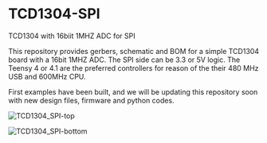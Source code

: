 # TCD1304-SPI
TCD1304 with 16biit 1MHZ ADC for SPI

This repository provides gerbers, schematic and BOM for a simple TCD1304 board with a 16bit 1MHZ ADC.
The SPI side can be 3.3 or 5V logic.  The Teensy 4 or 4.1 are the preferred controllers for reason of the their
480 MHz USB and 600MHz CPU.  

First examples have been built, and we will be updating this repository soon with new design files, firmware and python codes. 

![TCD1304_SPI-top](https://github.com/user-attachments/assets/4fea5117-14e4-4347-977d-2b3c1a141d37)

![TCD1304_SPI-bottom](https://github.com/user-attachments/assets/2eb67573-8f06-4756-9436-cd7115682c00)
